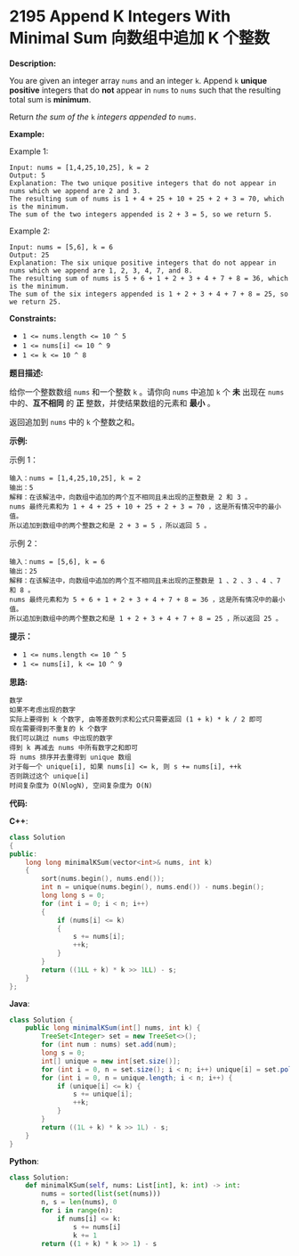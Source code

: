 # 2195 Append K Integers With Minimal Sum 向数组中追加 K 个整数

__Description:__

You are given an integer array `nums` and an integer `k`. Append `k` __unique positive__ integers that do __not__ appear in `nums` to `nums` such that the resulting total sum is __minimum__.

Return _the sum of the_ `k` _integers appended to_ `nums`.

__Example:__

Example 1:

```text
Input: nums = [1,4,25,10,25], k = 2
Output: 5
Explanation: The two unique positive integers that do not appear in nums which we append are 2 and 3.
The resulting sum of nums is 1 + 4 + 25 + 10 + 25 + 2 + 3 = 70, which is the minimum.
The sum of the two integers appended is 2 + 3 = 5, so we return 5.
```

Example 2:

```text
Input: nums = [5,6], k = 6
Output: 25
Explanation: The six unique positive integers that do not appear in nums which we append are 1, 2, 3, 4, 7, and 8.
The resulting sum of nums is 5 + 6 + 1 + 2 + 3 + 4 + 7 + 8 = 36, which is the minimum. 
The sum of the six integers appended is 1 + 2 + 3 + 4 + 7 + 8 = 25, so we return 25.
```

__Constraints:__

- `1 <= nums.length <= 10 ^ 5`
- `1 <= nums[i] <= 10 ^ 9`
- `1 <= k <= 10 ^ 8`

__题目描述:__

给你一个整数数组 `nums` 和一个整数 `k` 。请你向 `nums` 中追加 `k` 个 __未__ 出现在 `nums` 中的、__互不相同__ 的 __正__ 整数，并使结果数组的元素和 __最小__ 。

返回追加到 `nums` 中的 `k` 个整数之和。

__示例:__

示例 1：

```text
输入：nums = [1,4,25,10,25], k = 2
输出：5
解释：在该解法中，向数组中追加的两个互不相同且未出现的正整数是 2 和 3 。
nums 最终元素和为 1 + 4 + 25 + 10 + 25 + 2 + 3 = 70 ，这是所有情况中的最小值。
所以追加到数组中的两个整数之和是 2 + 3 = 5 ，所以返回 5 。
```

示例 2：

```text
输入：nums = [5,6], k = 6
输出：25
解释：在该解法中，向数组中追加的两个互不相同且未出现的正整数是 1 、2 、3 、4 、7 和 8 。
nums 最终元素和为 5 + 6 + 1 + 2 + 3 + 4 + 7 + 8 = 36 ，这是所有情况中的最小值。
所以追加到数组中的两个整数之和是 1 + 2 + 3 + 4 + 7 + 8 = 25 ，所以返回 25 。
```

__提示：__

- `1 <= nums.length <= 10 ^ 5`
- `1 <= nums[i], k <= 10 ^ 9`

__思路:__

```text
数学
如果不考虑出现的数字
实际上要得到 k 个数字, 由等差数列求和公式只需要返回 (1 + k) * k / 2 即可
现在需要得到不重复的 k 个数字
我们可以跳过 nums 中出现的数字
得到 k 再减去 nums 中所有数字之和即可
将 nums 排序并去重得到 unique 数组
对于每一个 unique[i], 如果 nums[i] <= k, 则 s += nums[i], ++k
否则跳过这个 unique[i]
时间复杂度为 O(NlogN), 空间复杂度为 O(N)
```

__代码:__

__C++__:

```C++
class Solution 
{
public:
    long long minimalKSum(vector<int>& nums, int k) 
    {
        sort(nums.begin(), nums.end());
        int n = unique(nums.begin(), nums.end()) - nums.begin();
        long long s = 0;
        for (int i = 0; i < n; i++)
        {
            if (nums[i] <= k)
            {
                s += nums[i];
                ++k;
            }
        }
        return ((1LL + k) * k >> 1LL) - s;
    }
};
```

__Java__:

```Java
class Solution {
    public long minimalKSum(int[] nums, int k) {
        TreeSet<Integer> set = new TreeSet<>();
        for (int num : nums) set.add(num);
        long s = 0;
        int[] unique = new int[set.size()];
        for (int i = 0, n = set.size(); i < n; i++) unique[i] = set.pollFirst();
        for (int i = 0, n = unique.length; i < n; i++) {
            if (unique[i] <= k) {
                s += unique[i];
                ++k;
            }
        }
        return ((1L + k) * k >> 1L) - s;
    }
}
```

__Python__:

```Python
class Solution:
    def minimalKSum(self, nums: List[int], k: int) -> int:
        nums = sorted(list(set(nums)))
        n, s = len(nums), 0
        for i in range(n):
            if nums[i] <= k:
                s += nums[i]
                k += 1
        return ((1 + k) * k >> 1) - s
```
